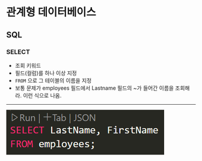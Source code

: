 # 관계형 데이터베이스
## SQL

### SELECT
- 조회 키워드
- 필드(컬럼)를 하나 이상 지정
- `FROM` 으로 그 테이블의 이름을 지정
- 보통 문제가 employees 필드에서 Lastname 필드의 ~가 들어간 이름을 조회해라. 이런 식으로 나옴.
---
![SELECTFROM](./selectfrom.png)
